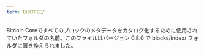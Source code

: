 ```yaml
---
term: BLKTREE/
---
```

Bitcoin Coreですべてのブロックのメタデータをカタログ化するために使用されていたフォルダの名前。このファイルはバージョン 0.8.0 で blocks/index/ フォルダに置き換えられました。